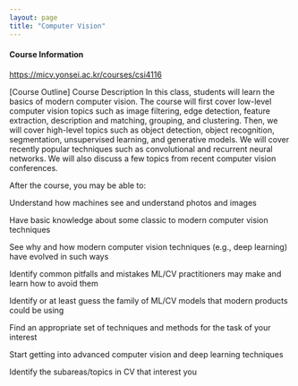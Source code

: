 ```yaml
---
layout: page
title: "Computer Vision"
---
```


#### Course Information
https://micv.yonsei.ac.kr/courses/csi4116

[Course Outline]
Course Description
In this class, students will learn the basics of modern computer vision. The course will first cover low-level computer vision topics such as image filtering, edge detection, feature extraction, description and matching, grouping, and clustering. Then, we will cover high-level topics such as object detection, object recognition, segmentation, unsupervised learning, and generative models. We will cover recently popular techniques such as convolutional and recurrent neural networks. We will also discuss a few topics from recent computer vision conferences.

After the course, you may be able to:

Understand how machines see and understand photos and images

Have basic knowledge about some classic to modern computer vision techniques

See why and how modern computer vision techniques (e.g., deep learning) have evolved in such ways

Identify common pitfalls and mistakes ML/CV practitioners may make and learn how to avoid them

Identify or at least guess the family of ML/CV models that modern products could be using

Find an appropriate set of techniques and methods for the task of your interest

Start getting into advanced computer vision and deep learning techniques

Identify the subareas/topics in CV that interest you

